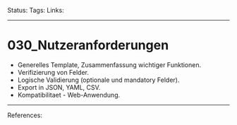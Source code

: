 Status:
Tags:
Links:

---

# 030_Nutzeranforderungen

- Generelles Template, Zusammenfassung wichtiger Funktionen.
- Verifizierung von Felder.
- Logische Validierung (optionale und mandatory Felder).
- Export in JSON, YAML, CSV.
- Kompatibilitaet - Web-Anwendung.

---

References: 